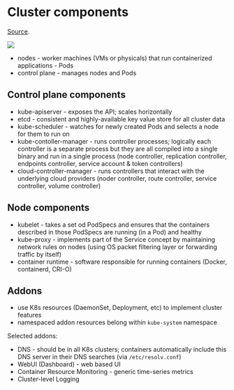 # Cluster components

[Source](https://kubernetes.io/docs/concepts/overview/components).

<img src="https://d33wubrfki0l68.cloudfront.net/7016517375d10c702489167e704dcb99e570df85/7bb53/images/docs/components-of-kubernetes.png" style="max-width:100%;height:auto;"> 

* nodes - worker machines (VMs or physicals) that run containerized applications - Pods
* control plane - manages nodes and Pods

## Control plane components

* kube-apiserver - exposes the API; scales horizontally
* etcd - consistent and highly-available key value store for all cluster data
* kube-scheduler - watches for newly created Pods and selects a node for them to run on
* kube-contoller-manager - runs controller processes; logically each controller is a separate process but they are all compiled into a single binary and run in a single process (node controller, replication controller, endpoints controller, service account & token controllers)
* cloud-controller-manager - runs controllers that interact with the underlying cloud providers (noder controller, route controller, service controller, volume controller)

## Node components

* kubelet - takes a set od PodSpecs and ensures that the containers described in those PodSpecs are running (in a Pod) and healthy
* kube-proxy - implements part of the Service concept by maintaining network rules on nodes (using OS packet filtering layer or forwarding traffic by itself)
* container runtime - software responsible for running containers (Docker, containerd, CRI-O)

## Addons

* use K8s resources (DaemonSet, Deployment, etc) to implement cluster features
* namespaced addon resources belong within `kube-system` namespace

Selected addons:

* DNS - should be in all K8s clusters; containers automatically include this DNS server in their DNS searches (via `/etc/resolv.conf`)
* WebUI (Dashboard) - web based UI
* Container Resource Monitoring - generic time-series metrics
* Cluster-level Logging
